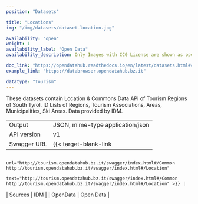 ```yaml
---
position: "Datasets"

title: "Locations"
img: "/img/datasets/dataset-location.jpg"

availability: "open"
weight: 1
availability_label: "Open Data"
availability_description: Only Images with CC0 License are shown as open data.

doc_link: "https://opendatahub.readthedocs.io/en/latest/datasets.html#common-dataset"
example_link: "https://databrowser.opendatahub.bz.it"

datatype: "Tourism"
---
```


These datasets contain Location & Commons Data API of Tourism Regions of South Tyrol. ID Lists of Regions, Tourism Associations, Areas, Municipalities, Ski Areas.
Data provided by IDM.

|             |                                                                                                                           |
| :---------- | ------------------------------------------------------------------------------------------------------------------------- |
| Output      | JSON, mime-type application/json                                                                                          |
| API version | v1                                                                                                                        |
| Swagger URL | {{< target-blank-link
                        url="http://tourism.opendatahub.bz.it/swagger/index.html#/Common http://tourism.opendatahub.bz.it/swagger/index.html#/Location"
                        text="http://tourism.opendatahub.bz.it/swagger/index.html#/Common http://tourism.opendatahub.bz.it/swagger/index.html#/Location" >}} |
| Sources     | IDM                                                                                                                       |
| OpenData    | Open Data                                                      |
